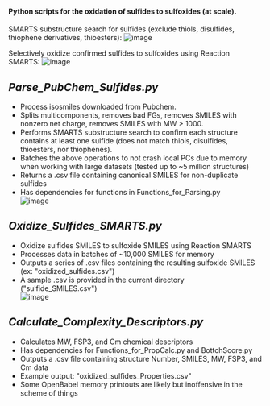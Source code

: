 #### Python scripts for the oxidation of sulfides to sulfoxides (at scale).
SMARTS substructure search for sulfides (exclude thiols, disulfides, thiophene derivatives, thioesters):
![image](https://user-images.githubusercontent.com/49004818/184387077-8680aaa2-f22c-4950-9893-2cf3f3271874.png)

Selectively oxidize confirmed sulfides to sulfoxides using Reaction SMARTS:
![image](https://user-images.githubusercontent.com/49004818/184387147-774e622c-6269-4b6c-a056-dfd77476d885.png)

*Parse_PubChem_Sulfides.py*
-------------------------------
- Process isosmiles downloaded from Pubchem.  
- Splits multicomponents, removes bad FGs, removes SMILES with nonzero net charge, removes SMILES with MW > 1000.  
- Performs SMARTS substructure search to confirm each structure contains at least one sulfide (does not match thiols, disulfides, thioesters, nor thiophenes).  
- Batches the above operations to not crash local PCs due to memory when working with large datasets (tested up to ~5 million structures)   
- Returns a .csv file containing canonical SMILES for non-duplicate sulfides  
- Has dependencies for functions in Functions_for_Parsing.py  
![image](https://user-images.githubusercontent.com/49004818/184212482-d9021d20-f924-40df-a2d0-d993e01ac6b9.png)  

*Oxidize_Sulfides_SMARTS.py*
-------------------------------
- Oxidize sulfides SMILES to sulfoxide SMILES using Reaction SMARTS  
- Processes data in batches of ~10,000 SMILES for memory  
- Outputs a series of .csv files containing the resulting sulfoxide SMILES (ex: "oxidized_sulfides.csv")  
- A sample .csv is provided in the current directory ("sulfide_SMILES.csv")  
![image](https://user-images.githubusercontent.com/49004818/184225353-41fbcf7f-f6a1-49e5-abb7-ebeb1307d80b.png)

*Calculate_Complexity_Descriptors.py*
-------------------------------------
- Calculates MW, FSP3, and Cm chemical descriptors  
- Has dependencies for Functions_for_PropCalc.py and BottchScore.py  
- Outputs a .csv file containing structure Number, SMILES, MW, FSP3, and Cm data  
- Example output: "oxidized_sulfides_Properties.csv"  
- Some OpenBabel memory printouts are likely but inoffensive in the scheme of things  
